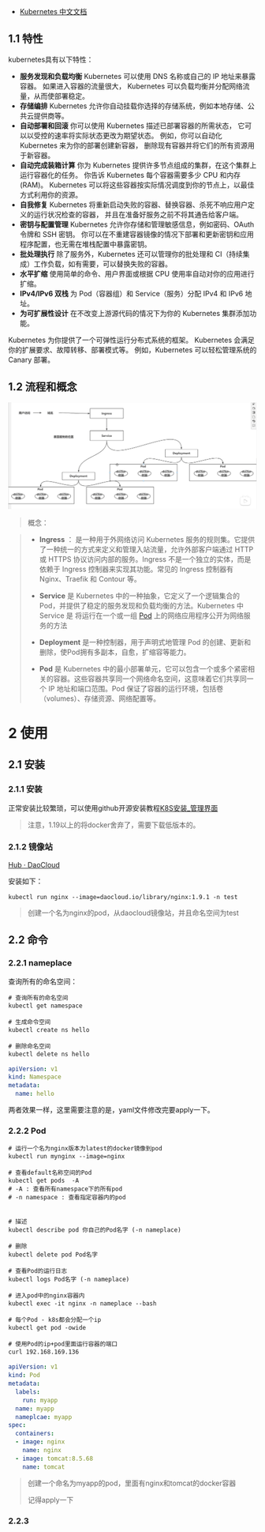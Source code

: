- [Kubernetes 中文文档](https://kubernetes.io/zh-cn/docs/home/)
## 1.1 特性
kubernetes具有以下特性：  
- **服务发现和负载均衡**
    Kubernetes 可以使用 DNS 名称或自己的 IP 地址来暴露容器。 如果进入容器的流量很大， Kubernetes 可以负载均衡并分配网络流量，从而使部署稳定。
- **存储编排**
    Kubernetes 允许你自动挂载你选择的存储系统，例如本地存储、公共云提供商等。
- **自动部署和回滚**
    你可以使用 Kubernetes 描述已部署容器的所需状态， 它可以以受控的速率将实际状态更改为期望状态。 例如，你可以自动化 Kubernetes 来为你的部署创建新容器， 删除现有容器并将它们的所有资源用于新容器。
- **自动完成装箱计算**
    你为 Kubernetes 提供许多节点组成的集群，在这个集群上运行容器化的任务。 你告诉 Kubernetes 每个容器需要多少 CPU 和内存 (RAM)。 Kubernetes 可以将这些容器按实际情况调度到你的节点上，以最佳方式利用你的资源。
- **自我修复**
    Kubernetes 将重新启动失败的容器、替换容器、杀死不响应用户定义的运行状况检查的容器， 并且在准备好服务之前不将其通告给客户端。
- **密钥与配置管理**
    Kubernetes 允许你存储和管理敏感信息，例如密码、OAuth 令牌和 SSH 密钥。 你可以在不重建容器镜像的情况下部署和更新密钥和应用程序配置，也无需在堆栈配置中暴露密钥。
- **批处理执行** 除了服务外，Kubernetes 还可以管理你的批处理和 CI（持续集成）工作负载，如有需要，可以替换失败的容器。
- **水平扩缩** 使用简单的命令、用户界面或根据 CPU 使用率自动对你的应用进行扩缩。
- **IPv4/IPv6 双栈** 为 Pod（容器组）和 Service（服务）分配 IPv4 和 IPv6 地址。
- **为可扩展性设计** 在不改变上游源代码的情况下为你的 Kubernetes 集群添加功能。 
  

Kubernetes 为你提供了一个可弹性运行分布式系统的框架。 Kubernetes 会满足你的扩展要求、故障转移、部署模式等。 例如，Kubernetes 可以轻松管理系统的 Canary 部署。

## 1.2 流程和概念

![](assets/Pasted%20image%2020240514214327.png)

> 概念：

> - **Ingress** ： 是一种用于外网络访问 Kubernetes 服务的规则集。它提供了一种统一的方式来定义和管理入站流量，允许外部客户端通过 HTTP 或 HTTPS 协议访问内部的服务。Ingress 不是一个独立的实体，而是依赖于 Ingress 控制器来实现其功能。常见的 Ingress 控制器有 Nginx、Traefik 和 Contour 等。
> 
> - **Service** 是 Kubernetes 中的一种抽象，它定义了一个逻辑集合的 Pod，并提供了稳定的服务发现和负载均衡的方法。Kubernetes 中 Service 是 将运行在一个或一组 [Pod](https://kubernetes.io/zh-cn/docs/concepts/workloads/pods/) 上的网络应用程序公开为网络服务的方法
> 
> - **Deployment** 是一种控制器，用于声明式地管理 Pod 的创建、更新和删除，使Pod拥有多副本，自愈，扩缩容等能力。
> 
> - **Pod** 是 Kubernetes 中的最小部署单元，它可以包含一个或多个紧密相关的容器。这些容器共享同一个网络命名空间，这意味着它们共享同一个 IP 地址和端口范围。Pod 保证了容器的运行环境，包括卷（volumes）、存储资源、网络配置等。



# 2 使用

## 2.1 安装

### 2.1.1 安装

正常安装比较繁琐，可以使用github开源安装教程[K8S安装_管理界面](https://kuboard.cn/)
> 注意，1.19以上的将docker舍弃了，需要下载低版本的。



### 2.1.2 镜像站

[Hub · DaoCloud](https://hub.daocloud.io/)

安装如下：

```shell
kubectl run nginx --image=daocloud.io/library/nginx:1.9.1 -n test
```

> 创建一个名为nginx的pod，从daocloud镜像站，并且命名空间为test





## 2.2 命令

### 2.2.1 nameplace

查询所有的命名空间：

```shell
# 查询所有的命名空间
kubectl get namespace

# 生成命令空间
kubectl create ns hello

# 删除命名空间
kubectl delete ns hello
```

```yaml
apiVersion: v1
kind: Namespace
metadata:
  name: hello
```
两者效果一样，这里需要注意的是，yaml文件修改完要apply一下。


### 2.2.2 Pod

```shell
# 运行一个名为nginx版本为latest的docker镜像到pod
kubectl run mynginx --image=nginx

# 查看default名称空间的Pod
kubectl get pods  -A
# -A : 查看所有namespace下的所有pod
# -n namespace : 查看指定容器内的pod


# 描述
kubectl describe pod 你自己的Pod名字 (-n nameplace)

# 删除
kubectl delete pod Pod名字

# 查看Pod的运行日志
kubectl logs Pod名字 (-n nameplace)

# 进入pod中的nginx容器内
kubectl exec -it nginx -n nameplace --bash

# 每个Pod - k8s都会分配一个ip
kubectl get pod -owide

# 使用Pod的ip+pod里面运行容器的端口
curl 192.168.169.136
```



```yaml
apiVersion: v1
kind: Pod
metadata:
  labels:
    run: myapp
  name: myapp
  nameplcae: myapp
spec:
  containers:
  - image: nginx
    name: nginx
  - image: tomcat:8.5.68
    name: tomcat
```

> 创建一个命名为myapp的pod，里面有nginx和tomcat的docker容器
>
> 记得apply一下



### 2.2.3 
